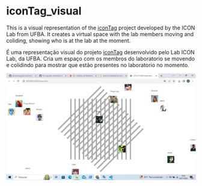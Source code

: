 # iconTag_visual

This is a visual representation of the <a href="https://github.com/edu-wmv/iconTag/">iconTag</a> project developed by the ICON Lab from UFBA.
It creates a virtual space with the lab members moving and coliding, showing who is at the lab at the moment.

É uma representação visual do projeto <a href="https://github.com/edu-wmv/iconTag/">iconTag</a> desenvolvido pelo Lab ICON Lab, da UFBA.
Cria um espaço com os membros do laboratorio se movendo e colidindo para mostrar que estão presentes no laboratorio no momento.

![alt text](https://github.com/brenluz/iconTag_visual/blob/main/source/images/screenshot.png?raw=true)

